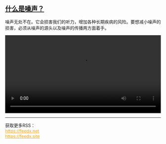 <!--1734450425000-->
[什么是噪声？](https://www.dw.com/zh/%E4%BB%80%E4%B9%88%E6%98%AF%E5%99%AA%E5%A3%B0%EF%BC%9F/a-71050923)
------

<p>噪声无处不在。它会损害我们的听力，增加各种长期疾病的风险。要想减小噪声的损害，必须从噪声的源头以及噪声的传播两方面着手。</small></p><video src="https://tvdownloaddw-a.akamaihd.net/Events/mp4/vdt_zh/2024/bchi241213_noises_01smw_AVC_1280x720.mp4" controls style="width:100%"></video><br><hr><div>获取更多RSS：<br><a href="https://feedx.net" style="color:orange" target="_blank">https://feedx.net</a> <br><a href="https://feedx.site" style="color:orange" target="_blank">https://feedx.site</a><br></div>
